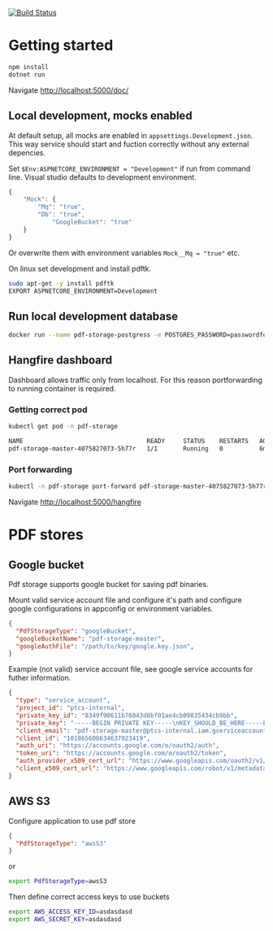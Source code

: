 [![Build Status](https://jenkins.protacon.cloud/buildStatus/icon?job=www.github.com/pdf-storage/master)](https://jenkins.protacon.cloud/job/www.github.com/job/pdf-storage/job/master/)

# Getting started

```bash
npm install
dotnet run
```

Navigate [http://localhost:5000/doc/](http://localhost:5000/doc/)

## Local development, mocks enabled
At default setup, all mocks are enabled in `appsettings.Development.json`. This way service should start and fuction correctly without any external depencies.

Set `$Env:ASPNETCORE_ENVIRONMENT = "Development"` if run from command line. Visual studio defaults to development environment.
```js
{
	"Mock": {
		"Mq": "true",
		"Db": "true",
        	"GoogleBucket": "true"
	}
}
```

Or overwrite them with environment variables `Mock__Mq = "true"` etc.

On linux set development and install pdftk.
```bash
sudo apt-get -y install pdftk
EXPORT ASPNETCORE_ENVIRONMENT=Development
```

## Run local development database
```bash
docker run --name pdf-storage-postgress -e POSTGRES_PASSWORD=passwordfortesting -it -p 5432:5432 postgres
```

## Hangfire dashboard

Dashboard allows traffic only from localhost. For this reason portforwarding to running container is required.

### Getting correct pod

```bash
kubectl get pod -n pdf-storage

NAME                                  READY     STATUS    RESTARTS   AGE
pdf-storage-master-4075827073-5h77r   1/1       Running   0          6m
```

### Port forwarding
```bash
kubectl -n pdf-storage port-forward pdf-storage-master-4075827073-5h77r 5000
```

Navigate [http://localhost:5000/hangfire](http://localhost:5000/hangfire)

# PDF stores
## Google bucket
Pdf storage supports google bucket for saving pdf binaries.

Mount valid service account file and configure it's path and configure google configurations in appconfig or environment variables.
```json
{
  "PdfStorageType": "googleBucket",
  "googleBucketName": "pdf-storage-master",
  "googleAuthFile": "/path/to/key/google.key.json",
}
```

Example (not valid) service account file, see google service accounts for futher information.
```json
{
  "type": "service_account",
  "project_id": "ptcs-internal",
  "private_key_id": "8349f90611b76043d8bf01ae4cb09835434cb9bb",
  "private_key": "-----BEGIN PRIVATE KEY-----\nKEY_SHOULD_BE_HERE-----END PRIVATE KEY-----\n",
  "client_email": "pdf-storage-master@ptcs-internal.iam.gserviceaccount.com",
  "client_id": "101865608634637923419",
  "auth_uri": "https://accounts.google.com/o/oauth2/auth",
  "token_uri": "https://accounts.google.com/o/oauth2/token",
  "auth_provider_x509_cert_url": "https://www.googleapis.com/oauth2/v1/certs",
  "client_x509_cert_url": "https://www.googleapis.com/robot/v1/metadata/x509/pdf-storage-master%40ptcs-internal.iam.gserviceaccount.com"
}
```

## AWS S3
Configure application to use pdf store
```json
{
  "PdfStorageType": "awsS3"
}
```

or
```bash
export PdfStorageType=awsS3
```

Then define correct access keys to use buckets
```bash
export AWS_ACCESS_KEY_ID=asdasdasd
export AWS_SECRET_KEY=asdasdasd
```
